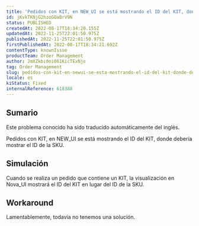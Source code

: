 ```yaml
---
title: 'Pedidos con KIT, en NEW_UI se está mostrando el ID del KIT, donde debería mostrar el ID de la SKU.'
id: jKvkTKNjG2hzoGOaBrV9N
status: PUBLISHED
createdAt: 2022-08-17T18:34:20.155Z
updatedAt: 2022-11-25T22:01:50.975Z
publishedAt: 2022-11-25T22:01:50.975Z
firstPublishedAt: 2022-08-17T18:34:21.692Z
contentType: knownIssue
productTeam: Order Management
author: 2mXZkbi0oi061KicTExNjo
tag: Order Management
slug: pedidos-con-kit-en-newui-se-esta-mostrando-el-id-del-kit-donde-deberia-mostrar-el-id-de-la-sku
locale: es
kiStatus: Fixed
internalReference: 618388
---
```


## Sumario

<div class="alert alert-info">
  <p>Este problema conocido ha sido traducido automáticamente del inglés.</p>
</div>


Pedidos con KIT, en NEW_UI se está mostrando el ID del KIT, donde debería mostrar el ID de la SKU.



## Simulación



Cuando se realiza un pedido que contiene un KIT, la visualización en Nova_UI mostrará el ID del KIT en lugar del ID de la SKU.




## Workaround



Lamentablemente, todavía no tenemos una solución.

